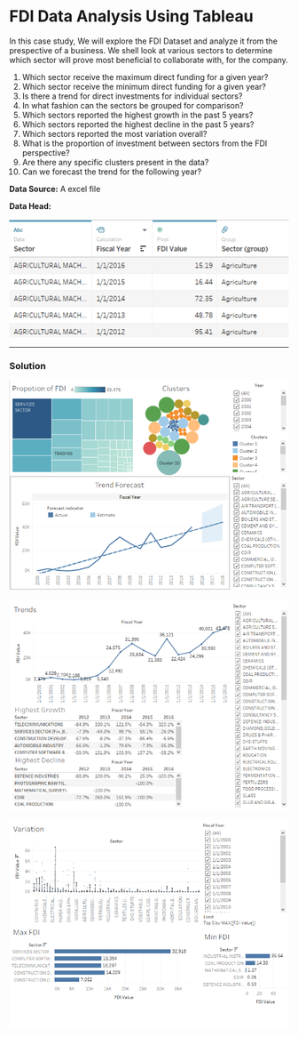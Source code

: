 # FDI Data Analysis Using Tableau

In this case study, We will explore the FDI Dataset and analyze it from the prespective of a business. We shell look at various sectors to determine which sector will prove most beneficial to collaborate with, for the company.

1.   Which sector receive the maximum direct funding for a given year? 
2.   Which sector receive the minimum direct funding for a given year?
3.   Is there a trend for direct investments for individual sectors?
4.   In what fashion can the sectors be grouped for comparison?
5.   Which sectors reported the highest growth in the past 5 years?
6.   Which sectors reported the highest decline in the past 5 years?
7.   Which sectors reported the most variation overall?
8.   What is the proportion of investment between sectors from the FDI perspective?
9.   Are there any specific clusters present in the data?
10.  Can we forecast the trend for the following year?


**Data Source:**
A excel file

**Data Head:**

![Photo.jpeg](https://raw.githubusercontent.com/tariqmhmd5/FDI-Analysis-Tableau/main/Images/DataHead.png)

---

### **Solution**
 

![Photo.jpeg](https://raw.githubusercontent.com/tariqmhmd5/FDI-Analysis-Tableau/main/Images/Dashboard%201.png)

![Photo.jpeg](https://raw.githubusercontent.com/tariqmhmd5/FDI-Analysis-Tableau/main/Images/Dashboard%202.png)

![Photo.jpeg](https://raw.githubusercontent.com/tariqmhmd5/FDI-Analysis-Tableau/main/Images/Dashboard%203.png)

